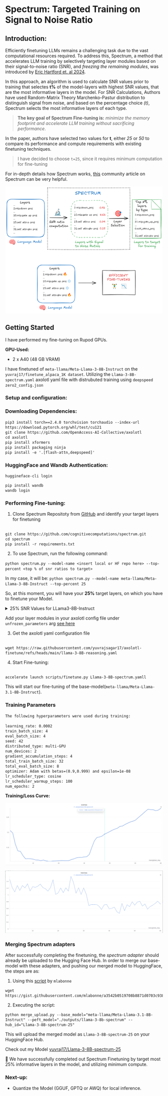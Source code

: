 # Spectrum: Targeted Training on Signal to Noise Ratio

## Introduction:

Efficiently finetuning LLMs remains a challenging task due to the vast computational resources required. To address this, Spectrum, a method that accelerates LLM training by selectively targeting layer modules based on their signal-to-noise ratio (SNR), and _freezing the remaining modules_, was introduced by [Eric Hartford et. al 2024](https://arxiv.org/abs/2406.06623).

In this approach, an algorithm is used to calculate SNR values prior to training that selectes **t%** of the model-layers with highest SNR values, that are the most informative layers in the model. For SNR Calculations, Authors have used Random-Matrix Theory Marchenko-Pastur distribution to distinguish signal from noise, and based on the percentage choice _(t)_, Spectrum selects the most informative layers of each type.

> **The key goal of Spectrum Fine-tuning is:** _minimize the memory footprint and accelerate LLM training without sacrificing performance_.

In the paper, authors have selected two values for **t**, either _25_ or _50_ to compare its performance and compute requirements with existing finetuning techniques.

> I have decided to choose `t=25`, since it requires minimum computation for fine-tuning

For in-depth details how Spectrum works, [this](https://huggingface.co/blog/anakin87/spectrum) community article on Spectrum can be very helpful.

![Spectrum Working Image](spectrum/spectrum.png)

## Getting Started

I have performed my fine-tuning on Rupod GPUs.

**GPU-Used:**

- 2 x A40 (48 GB VRAM)

I have finetuned of `meta-llama/Meta-Llama-3-8B-Instruct` on the `yuvraj17/finetune_alpaca_1K dataset`. Utilizing the `Llama-3-8B-spectrum.yaml` axolotl yaml file with distrubuted training using `deepspeed zero2_config.json`

### Setup and configuration:

### Downloading Dependencies:

```
pip3 install torch==2.4.0 torchvision torchaudio --index-url https://download.pytorch.org/whl/test/cu121
git clone https://github.com/OpenAccess-AI-Collective/axolotl
cd axolotl
pip install xformers
pip install packaging ninja
pip install -e '.[flash-attn,deepspeed]'
```

### HuggingFace and Wandb Authentication:

```
huggineface-cli login
```

```
pip install wandb
wandb login
```

### Performing Fine-tuning:

1. Clone Spectrum Repositoty from [GitHub](https://github.com/cognitivecomputations/spectrum) and identify your target layers for finetuning

```

git clone https://github.com/cognitivecomputations/spectrum.git
cd spectrum
pip install -r requirements.txt

```

2. To use Spectrum, run the following command:

`python spectrum.py --model-name <insert local or HF repo here> --top-percent <top % of snr ratios to target>`

In my case, it will be: `python spectrum.py --model-name meta-llama/Meta-Llama-3-8B-Instruct --top-percent 25`

So, at this moment, you will have your **25%** target layers, on which you have to finetune your Model.

<details>
  <summary>25% SNR Values for LLama3-8B-Instruct</summary>

```
  - ^lm_head.weight$
  - ^model.embed_tokens.weight$
  # input_layernorm layers
  - model.layers.0.input_layernorm
  - model.layers.1.input_layernorm
  - model.layers.2.input_layernorm
  - model.layers.3.input_layernorm
  - model.layers.4.input_layernorm
  - model.layers.5.input_layernorm
  - model.layers.6.input_layernorm
  - model.layers.7.input_layernorm
  # lm_head layers
  # mlp.down_proj layers
  - model.layers.1.mlp.down_proj
  - model.layers.0.mlp.down_proj
  - model.layers.2.mlp.down_proj
  - model.layers.30.mlp.down_proj
  - model.layers.22.mlp.down_proj
  - model.layers.21.mlp.down_proj
  - model.layers.5.mlp.down_proj
  - model.layers.29.mlp.down_proj
  # mlp.gate_proj layers
  - model.layers.1.mlp.gate_proj
  - model.layers.2.mlp.gate_proj
  - model.layers.3.mlp.gate_proj
  - model.layers.0.mlp.gate_proj
  - model.layers.4.mlp.gate_proj
  - model.layers.25.mlp.gate_proj
  - model.layers.26.mlp.gate_proj
  - model.layers.5.mlp.gate_proj
  # mlp.up_proj layers
  - model.layers.4.mlp.up_proj
  - model.layers.0.mlp.up_proj
  - model.layers.3.mlp.up_proj
  - model.layers.5.mlp.up_proj
  - model.layers.7.mlp.up_proj
  - model.layers.6.mlp.up_proj
  - model.layers.2.mlp.up_proj
  - model.layers.1.mlp.up_proj
  # model.embed_tokens layers
  # model.norm layers
  # post_attention_layernorm layers
  - model.layers.0.post_attention_layernorm
  - model.layers.1.post_attention_layernorm
  - model.layers.2.post_attention_layernorm
  - model.layers.3.post_attention_layernorm
  - model.layers.4.post_attention_layernorm
  - model.layers.5.post_attention_layernorm
  - model.layers.6.post_attention_layernorm
  - model.layers.7.post_attention_layernorm
  # self_attn.k_proj layers
  - model.layers.29.self_attn.k_proj
  - model.layers.25.self_attn.k_proj
  - model.layers.23.self_attn.k_proj
  - model.layers.28.self_attn.k_proj
  - model.layers.21.self_attn.k_proj
  - model.layers.19.self_attn.k_proj
  - model.layers.22.self_attn.k_proj
  - model.layers.20.self_attn.k_proj
  # self_attn.o_proj layers
  - model.layers.14.self_attn.o_proj
  - model.layers.7.self_attn.o_proj
  - model.layers.5.self_attn.o_proj
  - model.layers.11.self_attn.o_proj
  - model.layers.9.self_attn.o_proj
  - model.layers.6.self_attn.o_proj
  - model.layers.13.self_attn.o_proj
  - model.layers.10.self_attn.o_proj
  # self_attn.q_proj layers
  - model.layers.13.self_attn.q_proj
  - model.layers.9.self_attn.q_proj
  - model.layers.10.self_attn.q_proj
  - model.layers.8.self_attn.q_proj
  - model.layers.14.self_attn.q_proj
  - model.layers.11.self_attn.q_proj
  - model.layers.0.self_attn.q_proj
  - model.layers.15.self_attn.q_proj
  # self_attn.v_proj layers
  - model.layers.26.self_attn.v_proj
  - model.layers.17.self_attn.v_proj
  - model.layers.28.self_attn.v_proj
  - model.layers.3.self_attn.v_proj
  - model.layers.29.self_attn.v_proj
  - model.layers.21.self_attn.v_proj
  - model.layers.16.self_attn.v_proj
  - model.layers.15.self_attn.v_proj
```

</details>

Add your layer modules in your axolotl config file under `unfrozen_parameters` arg [see here](https://github.com/yuvrajsagar17/axolotl-finetune/blob/main/llama-3-8B-reasoning.yaml#L25)

3. Get the axolotl yaml configuration file

```

wget https://raw.githubusercontent.com/yuvrajsagar17/axolotl-finetune/refs/heads/main/llama-3-8B-reasoning.yaml

```

4. Start Fine-tuning:

```

accelerate launch scripts/finetune.py Llama-3-8B-spectrum.yamll

```

This will start our fine-tuning of the base-model(`meta-llama/Meta-Llama-3.1-8B-Instruct`).

### Training Parameters

```
The following hyperparameters were used during training:

learning_rate: 0.0002
train_batch_size: 4
eval_batch_size: 4
seed: 42
distributed_type: multi-GPU
num_devices: 2
gradient_accumulation_steps: 4
total_train_batch_size: 32
total_eval_batch_size: 8
optimizer: Adam with betas=(0.9,0.999) and epsilon=1e-08
lr_scheduler_type: cosine
lr_scheduler_warmup_steps: 100
num_epochs: 2
```

**Training/Loss Curve:**

![Eval/Loss Image](spectrum/eval-loss.png)

![Train/Loss Image](spectrum/train-loss.png)

### Merging Spectrum adapters

After successfully completing the finetuning, the _spectrum adapter_ should already be uploaded to the Hugging Face Hub. In order to merge our base-model with these adapters, and pushing our merged model to HuggingFace, the steps are as:

1. Using this [script](https://gist.github.com/mlabonne/a3542b0519708b8871d0703c938bba9f) by `mlabonne`

```
wget https://gist.githubusercontent.com/mlabonne/a3542b0519708b8871d0703c938bba9f/raw/60abc5afc07f9d843bc23d56f4e0b7ab072c4a62/merge_peft.py
```

2. Executing the script:

```
python merge_upload.py --base_model="meta-llama/Meta-Llama-3.1-8B-Instruct" --peft_model="./outputs/llama-3-8b-spectrum" --hub_id="Llama-3-8B-spectrum-25"
```

This will upload the merged model as `Llama-3-8B-spectrum-25` on your HuggingFace Hub.

Check out my Model [yuvraj17/Llama-3-8B-spectrum-25](https://huggingface.co/yuvraj17/Llama-3-8B-spectrum-25)

🎉 We have successfully completed out Spectrum Finetuning by target most 25% informative layers in the model, and utilizing minimum compute.

### Next-up:

- Quantize the Model (GGUF, GPTQ or AWQ) for local inference.
